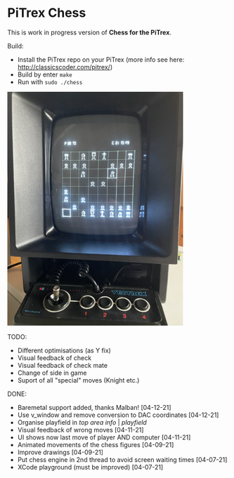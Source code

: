 # PiTrex Chess

This is work in progress version of **Chess for the PiTrex**. 

Build:
- Install the PiTrex repo on your PiTrex (more info see here: http://classicscoder.com/pitrex/)
- Build by enter  ``make``
- Run with ``sudo ./chess``


![Chess](assets/chess.png "Logo Title Text 1")


TODO:

- Different optimisations (as Y fix)
- Visual feedback of check
- Visual feedback of check mate
- Change of side in game
- Suport of all "special" moves (Knight etc.)


DONE:

- Baremetal support added, thanks Malban! [04-12-21]
- Use v_window and remove conversion to DAC coordinates [04-12-21]
- Organise playfield in *top area info* | *playfield* 
- Visual feedback of wrong moves [04-11-21]
- UI shows now last move of player AND computer [04-11-21]
- Animated movements of the chess figures [04-09-21]
- Improve drawings [04-09-21]
- Put chess engine in 2nd thread to avoid screen waiting times [04-07-21]
- XCode playground (must be improved) [04-07-21]
